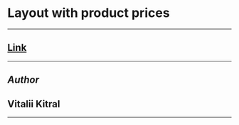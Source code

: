 # **Layout with product prices**

---

## [Link](https://relaxed-hypatia-c78c7d.netlify.app/)

---

## _Author_

## Vitalii Kitral

---

